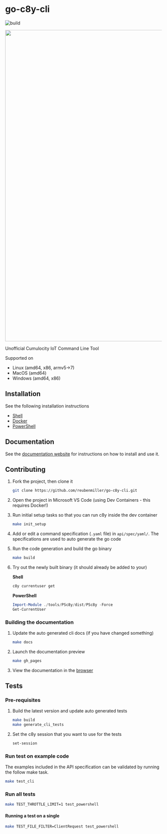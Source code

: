 # go-c8y-cli

![build](https://github.com/reubenmiller/go-c8y-cli/workflows/build/badge.svg)

<p align="center">
    <img width="1000" src="demo.svg">
</p>


Unofficial Cumulocity IoT Command Line Tool

Supported on

* Linux (amd64, x86, armv5->7)
* MacOS (amd64)
* Windows (amd64, x86)

## Installation

See the following installation instructions

* [Shell](https://goc8ycli.netlify.app/docs/installation/shell-installation)
* [Docker](https://goc8ycli.netlify.app/docs/installation/docker-installation)
* [PowerShell](https://goc8ycli.netlify.app/docs/installation/powershell-installation)


## Documentation

See the [documentation website](https://goc8ycli.netlify.app/) for instructions on how to install and use it.

## Contributing

1. Fork the project, then clone it

    ```sh
    git clone https://github.com/reubenmiller/go-c8y-cli.git
    ```

2. Open the project in Microsoft VS Code (using Dev Containers - this requires Docker!)

3. Run initial setup tasks so that you can run c8y inside the dev container

    ```sh
    make init_setup
    ```

3. Add or edit a command specification (`.yaml` file) in `api/spec/yaml/`. The specifications are used to auto generate the go code

4. Run the code generation and build the go binary

    ```sh
    make build
    ```

5. Try out the newly built binary (it should already be added to your)

    **Shell**

    ```bash
    c8y currentuser get
    ```

    **PowerShell**

    ```powershell
    Import-Module ./tools/PSc8y/dist/PSc8y -Force
    Get-CurrentUser
    ```

### Building the documentation

1. Update the auto generated cli docs (if you have changed something)

    ```sh
    make docs
    ```

2. Launch the documentation preview

    ```sh
    make gh_pages
    ```

3. View the documentation in the [browser](http:/localhost:3000)


## Tests

### Pre-requisites

1. Build the latest version and update auto generated tests

    ```sh
    make build
    make generate_cli_tests
    ```

1. Set the c8y session that you want to use for the tests

    ```sh
    set-session
    ```

### Run test on example code

The examples included in the API specification can be validated by running the follow make task.

```sh
make test_cli
```

### Run all tests

```sh
make TEST_THROTTLE_LIMIT=1 test_powershell
```

#### Running a test on a single

```sh
make TEST_FILE_FILTER=ClientRequest test_powershell
```
